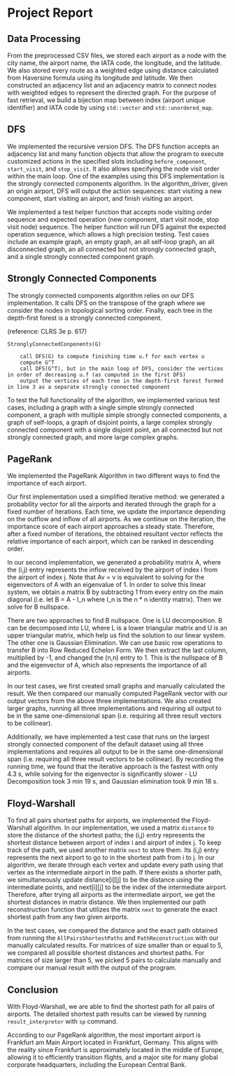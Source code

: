 # Project Report

## Data Processing

From the preprocessed CSV files, we stored each airport as a node with the city name, the airport name, the IATA code, the longitude, and the latitude. We also stored every route as a weighted edge using distance calculated from Haversine formula using its longitude and latitude. We then constructed an adjacency list and an adjacency matrix to connect nodes with weighted edges to represent the directed graph. For the purpose of fast retrieval, we build a bijection map between index (airport unique identifier) and IATA code by using `std::vector` and `std::unordered_map`. 

## DFS

We implemented the recursive version DFS. The DFS function accepts an adjacency list and many function objects that allow the program to execute customized actions in the specified slots including `before_component`, `start_visit`, and `stop_visit`. It also allows specifying the node visit order within the main loop. One of the examples using this DFS implementation is the strongly connected components algorithm. In the algorithm_driver, given an origin airport, DFS will output the action sequences: start visiting a new component, start visiting an airport, and finish visiting an airport. 

We implemented a test helper function that accepts node visiting order sequence and expected operation (new component, start visit node, stop visit node) sequence. The helper function will run DFS against the expected operation sequence, which allows a high precision testing. Test cases include an example graph, an empty graph, an all self-loop graph, an all disconnected graph, an all connected but not strongly connected graph, and a single strongly connected component graph. 

## Strongly Connected Components

The strongly connected components algorithm relies on our DFS implementation. It calls DFS on the transpose of the graph where we consider the nodes in topological sorting order. Finally, each tree in the depth-first forest is a strongly connected component.

(reference: CLRS 3e p. 617)
```
StronglyConnectedConponents(G)

	call DFS(G) to compute finishing time u.f for each vertex u
	compute G^T
	call DFS(G^T), but in the main loop of DFS, consider the vertices in order of decreasing u.f (as computed in the first DFS)
	output the vertices of each tree in the depth-first forest formed in line 3 as a separate strongly connected component
```

To test the full functionality of the algorithm, we implemented various test cases, including a graph with a single simple strongly connected component, a graph with multiple simple strongly connected components, a graph of self-loops, a graph of disjoint points, a large complex strongly connected component with a single disjoint point, an all connected but not strongly connected graph, and more large complex graphs. 

## PageRank

We implemented the PageRank Algorithm in two different ways to find the importance of each airport.

Our first implementation used a simplified iterative method: we generated a probability vector for all the airports and iterated through the graph for a fixed number of iterations. Each time, we update the importance depending on the outflow and inflow of all airports. As we continue on the iteration, the importance score of each airport approaches a steady state. Therefore, after a fixed number of iterations, the obtained resultant vector reflects the relative importance of each airport, which can be ranked in descending order. 

In our second implementation, we generated a probability matrix A, where the (i,j) entry represents the inflow received by the airport of index i  from the airport of index j. Note that Av = v is equivalent to solving for the eigenvectors of A with an eigenvalue of 1. In order to solve this linear system, we obtain a matrix B by subtracting 1 from every entry on the main diagonal (i.e. let B = A - I_n where I_n is the n * n identity matrix). Then we solve for B nullspace. 

There are two approaches to find B nullspace. One is LU decomposition. B can be decomposed into LU, where L is a lower triangular matrix and U is an upper triangular matrix, which help us find the solution to our linear system. The other one is Gaussian Elimination. We can use basic row operations to transfer B into Row Reduced Echelon Form. We then extract the last column, multiplied by -1, and changed the (n,n) entry to 1. This is the nullspace of B and the eigenvector of A, which also represents the importance of all airports. 

In our test cases, we first created small graphs and manually calculated the result. We then compared our manually computed PageRank vector with our output vectors from the above three implementations. We also created larger graphs, running all three implementations and requiring all output to be in the same one-dimensional span (i.e. requiring all three result vectors to be collinear). 

Additionally, we have implemented a test case that runs on the largest strongly connected component of the default dataset using all three implementations and requires all output to be in the same one-dimensional span (i.e. requiring all three result vectors to be collinear). By recording the running time, we found that the iterative approach is the fastest with only 4.3 s, while solving for the eigenvector is significantly slower - LU Decomposition took 3 min 19 s, and Gaussian elimination took 9 min 18 s.

## Floyd-Warshall

To find all pairs shortest paths for airports, we implemented the Floyd-Warshall algorithm. In our implementation, we used a matrix `distance` to store the distance of the shortest paths; the (i,j) entry represents the shortest distance between airport of index i and airport of index j. To keep track of the path, we used another matrix `next` to store them. Its (i,j) entry represents the next airport to go to in the shortest path from i to j. In our algorithm, we iterate through each vertex and update every path using that vertex as the intermediate airport in the path. If there exists a shorter path, we simultaneously update distance[i][j] to be the distance using the intermediate points, and next[i][j] to be the index of the intermediate airport. Therefore, after trying all airports as the intermediate airport, we get the shortest distances in matrix distance. We then implemented our path reconstruction function that utilizes the matrix `next` to generate the exact shortest path from any two given airports. 

In the test cases, we compared the distance and the exact path obtained from running the `AllPairsShortestPaths` and `PathReconstruction` with our manually calculated results.
For matrices of size smaller than or equal to 5, we compared all possible shortest distances and shortest paths. For matrices of size larger than 5, we picked 5 pairs to calculate manually and compare our manual result with the output of the program. 

## Conclusion

With Floyd-Warshall, we are able to find the shortest path for all pairs of airports. The detailed shortest path results can be viewed by running `result_interpretor` with `sp` command.
 
According to our PageRank algorithm, the most important airport is Frankfurt am Main Airport located in Frankfurt, Germany. This aligns with the reality since Frankfurt is approximately located in the middle of Europe, allowing it to efficiently transition flights, and a major site for many global corporate headquarters, including the European Central Bank.
